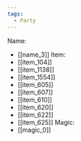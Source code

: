 ```yaml
---
tags:
  - Party
---
```

Name:
- [[name_3]]
Item:
- [[item_104]]
- [[item_1138]]
- [[item_1554]]
- [[item_605]]
- [[item_607]]
- [[item_610]]
- [[item_620]]
- [[item_622]]
- [[item_625]]
Magic:
- [[magic_0]]
